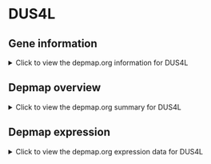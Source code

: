 <h1>DUS4L</h1>

<h2>Gene information</h2>
<details>
  <summary>Click to view the depmap.org information for DUS4L</summary>
  <iframe src="https://depmap.org/portal/gene/DUS4L?tab=about" style="border:none;width:100%;height:800px"></iframe>
</details>

<h2>Depmap overview</h2>
<details>
  <summary>Click to view the depmap.org summary for DUS4L</summary>
  <iframe src="https://depmap.org/portal/gene/DUS4L?tab=overview" style="border:none;width:100%;height:800px"></iframe>
</details>

<h2>Depmap expression</h2>
<details>
  <summary>Click to view the depmap.org expression data for DUS4L</summary>
  <iframe src="https://depmap.org/portal/gene/DUS4L?tab=characterization" style="border:none;width:100%;height:800px"></iframe>
</details>


<!--
<h2>Reactome Pathway diagram</h2>
PNAME
-->


